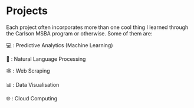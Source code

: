 # Projects

Each project often incorporates more than one cool thing I learned through the Carlson MSBA program or otherwise. Some of them are:

💻 : Predictive Analytics (Machine Learning) 

📖 : Natural Language Processing

🕸️ : Web Scraping

📊 : Data Visualisation

🌐 : Cloud Computing


